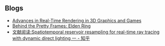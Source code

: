 ## Blogs

- [Advances in Real-Time Rendering in 3D Graphics and Games](http://advances.realtimerendering.com)
- [Behind the Pretty Frames: Elden Ring](http://www.mamoniem.com/behind-the-pretty-frames-elden-ring/)
- [文献阅读:Spatiotemporal reservoir resampling for real-time ray tracing with dynamic direct lighting 一 - 知乎](https://zhuanlan.zhihu.com/p/489892993)